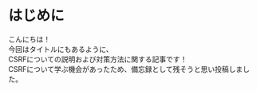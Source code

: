 # はじめに
こんにちは！
<br>今回はタイトルにもあるように、<br>CSRFについての説明および対策方法に関する記事です！
<br>CSRFについて学ぶ機会があったため、備忘録として残そうと思い投稿しました。





